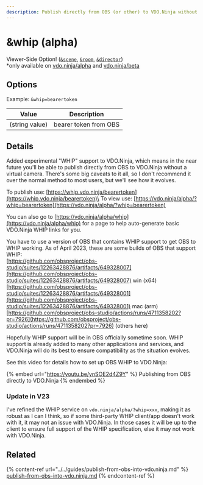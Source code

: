 ```yaml
---
description: Publish directly from OBS (or other) to VDO.Ninja without a virtual camera
---
```


# \&whip (alpha)

Viewer-Side Option! ([`&scene`](../view-parameters/scene.md), [`&room`](../../general-settings/room.md), [`&director`](../../viewers-settings/director.md))\
\*only available on [vdo.ninja/alpha](https://vdo.ninja/alpha/) and [vdo.ninja/beta](https://vdo.ninja/beta/)

## Options

Example: `&whip=bearertoken`

| Value          | Description           |
| -------------- | --------------------- |
| (string value) | bearer token from OBS |

## Details

Added experimental "WHIP" support to VDO.Ninja, which means in the near future you'll be able to publish directly from OBS to VDO.Ninja without a virtual camera. There's some big caveats to it all, so I don't recommend it over the normal method to most users, but we'll see how it evolves.

To publish use: [https://whip.vdo.ninja/bearertoken](https://whip.vdo.ninja/bearertoken)\
To view use: [https://vdo.ninja/alpha/?whip=bearertoken](https://vdo.ninja/alpha/?whip=bearertoken)

You can also go to [https://vdo.ninja/alpha/whip](https://vdo.ninja/alpha/whip) for a page to help auto-generate basic VDO.Ninja WHIP links for you.

You have to use a version of OBS that contains WHIP support to get OBS to WHIP working. As of April 2023, these are some builds of OBS that support WHIP:\
[https://github.com/obsproject/obs-studio/suites/12263428876/artifacts/649328007](https://github.com/obsproject/obs-studio/suites/12263428876/artifacts/649328007) win (x64)\
[https://github.com/obsproject/obs-studio/suites/12263428876/artifacts/649328001](https://github.com/obsproject/obs-studio/suites/12263428876/artifacts/649328001) mac (arm)\
[https://github.com/obsproject/obs-studio/actions/runs/4711358202?pr=7926](https://github.com/obsproject/obs-studio/actions/runs/4711358202?pr=7926) (others here)

Hopefully WHIP support will be in OBS officially sometime soon. WHIP support is already added to many other applications and services, and VDO.Ninja will do its best to ensure compatibility as the situation evolves.

See this video for details how to set up OBS WHIP to VDO.Ninja:

{% embed url="https://youtu.be/ynSOE2d4Z9Y" %}
Publishing from OBS directly to VDO.Ninja
{% endembed %}

### Update in V23

I've refined the WHIP service on `vdo.ninja/alpha/?whip=xxx`, making it as robust as I can I think, so if some third-party WHIP client/app doesn't work with it, it may not an issue with VDO.Ninja. In those cases it will be up to the client to ensure full support of the WHIP specification, else it may not work with VDO.Ninja.

## Related

{% content-ref url="../../guides/publish-from-obs-into-vdo.ninja.md" %}
[publish-from-obs-into-vdo.ninja.md](../../guides/publish-from-obs-into-vdo.ninja.md)
{% endcontent-ref %}

